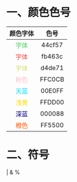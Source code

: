 
# 一、颜色色号

|             颜色字体             |  色号  |
|:--------------------------------:|:------:|
|  <font color=44cf57>字体</font>  | 44cf57 |
|  <font color=fb463c>字体</font>  | fb463c |
|  <font color=d4de71>字体</font>  | d4de71 |
| <font color="FFC0CB">粉色</font> | FFC0CB |
| <font color="00E0FF">天蓝</font> | 00E0FF |
| <font color="FFDD00">浅黄</font> | FFDD00 |
| <font color="000088">深蓝</font> | 000088 |
| <font color="FF5500">橙色</font> | FF5500 |


# 二、符号

|
&
%